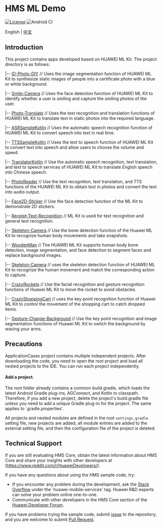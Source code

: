 # HMS ML Demo

[![License](https://img.shields.io/badge/Docs-hmsguides-brightgreen)](https://developer.huawei.com/consumer/en/doc/development/HMSCore-Guides-V5/service-introduction-0000001050040017-V5)  ![Android CI](https://github.com/HMS-Core/hms-ml-demo/workflows/Android%20CI/badge.svg)

English | [中文](https://github.com/HMS-Core/hms-ml-demo/blob/master/README_ZH.md)

## Introduction
This project contains apps developed based on HUAWEI ML Kit. The project directory is as follows:

|-- [ID-Photo-DIY](https://github.com/HMS-Core/hms-ml-demo/tree/master/ApplicationCases/ID-Photo-DIY) // Uses the image segmentation function of HUAWEI ML Kit to synthesize static images of people into a certificate photo with a blue or white background.

|-- [Smile-Camera](https://github.com/HMS-Core/hms-ml-demo/tree/master/ApplicationCases/Smile-Camera) // Uses the face detection function of HUAWEI ML Kit to identify whether a user is smiling and capture the smiling photos of the user.

|-- [Photo-Translate](https://github.com/HMS-Core/hms-ml-demo/tree/master/ApplicationCases/Photo-Translate) // Uses the text recognition and translation functions of HUAWEI ML Kit to translate text in static photos into the required language.

|-- [ASRSampleKotlin](https://github.com/HMS-Core/hms-ml-demo/tree/master/ApplicationCases/ASRSampleKotlin) // Uses the automatic speech recognition function of HUAWEI ML Kit to convert speech into text in real time.

|-- [TTSSampleKotlin](https://github.com/HMS-Core/hms-ml-demo/tree/master/ApplicationCases/TTSSampleKotlin) // Uses the text to speech function of HUAWEI ML Kit to convert text into speech and allow users to choose the volume and speed.

|-- [TranslatorKotlin](https://github.com/HMS-Core/hms-ml-demo/tree/master/ApplicationCases/TranslatorKotlin) // Use the automatic speech recognition, text translation, and  text to speech services of HUAWEI ML Kit to translate English speech into Chinese speech.

|-- [PhotoReader](https://github.com/HMS-Core/hms-ml-demo/tree/master/ApplicationCases/PhotoReader) // Use the text recognition, text translation, and TTS functions of the HUAWEI ML Kit to obtain text in photos and convert the text into audio output.

|-- [Face2D-Sticker](https://github.com/HMS-Core/hms-ml-demo/tree/master/ApplicationCases/Face2D-Sticker) // Use the face detection function of the ML Kit to demonstrate 2D stickers.

|-- [Receipt-Text-Recognition](https://github.com/HMS-Core/hms-ml-demo/tree/master/ApplicationCases/Receipt-Text-Recognition) // ML Kit is used for text recognition and general text recognition.

|-- [Skeleton-Camera](https://github.com/HMS-Core/hms-ml-demo/tree/master/ApplicationCases/Skeleton-Camera) // Use the bone detection function of the Huawei ML Kit to recognize human body movements and take snapshots.

|-- [WoodenMan](https://github.com/HMS-Core/hms-ml-demo/tree/master/ApplicationCases/WoodenMan) // The HUAWEI ML Kit supports human body bone detection, image segmentation, and face detection to segment faces and replace background images.

|-- [Skeleton-Camera](https://github.com/HMS-Core/hms-ml-demo/tree/master/ApplicationCases/Skeleton-Camera) // uses the skeleton detection function of HUAWEI ML Kit to recognize the human movement and match the corresponding action to capture.

|-- [CrazyRockets](https://github.com/HMS-Core/hms-ml-demo/tree/master/ApplicationCases/CrazyRockets) // Use the facial recognition and gesture recognition functions of Huawei ML Kit to move the rocket to avoid obstacles.

|-- [CrazyShoppingCart](https://github.com/HMS-Core/hms-ml-demo/tree/master/ApplicationCases/CrazyShoppingCart) // uses the key point recognition function of Huawei ML Kit to control the movement of the shopping cart to catch dropped items.

|-- [Gesture-Change-Background](https://github.com/HMS-Core/hms-ml-demo/tree/master/ApplicationCases/Gesture-Change-Background) // Use the key point recognition and image segmentation functions of Huawei ML Kit to switch the background by waving your arms.

## Precautions

ApplicationCases project contains multiple independent projects. After downloading the code, you need to open the root project and load all nested projects to the IDE. You can run each project independently.

#### Add a project.

The root folder already contains a common build.gradle, which loads the latest Android Gradle plug-ins, AGConnect, and Kotlin to classpath. Therefore, if you add a new project, delete the project's build.gradle file unless you need to add a unique Gradle plug-in for the project. The same applies to `gradle.properties'.

All projects and nested modules are defined in the root `settings.gradle` setting file, new projects are added, all module entries are added to the external setting file, and then the configuration file of the project is deleted.


## Technical Support
If you are still evaluating HMS Core, obtain the latest information about HMS Core and share your insights with other developers at (https://www.reddit.com/r/HuaweiDevelopers/).

If you have any questions about using the HMS sample code, try:
- If you encounter any problem during the development, ask the [Stack Overflow](https://stackoverflow.com/questions/tagged/huawei-mobile-services) under the `huawei-mobile-services' tag. Huawei R&D experts can solve your problem online one-to-one.
- Communicate with other developers in the HMS Core section of the [Huawei Developer Forum](https://developer.huawei.com/consumer/cn/forum/blockdisplay?fid=18).

If you have problems trying the sample code, submit [issue](https://github.com/HMS-Core/hms-ml-demo/issues) to the repository, and you are welcome to submit [Pull Request](https://github.com/HMS-Core/hms-ml-demo/pulls).
